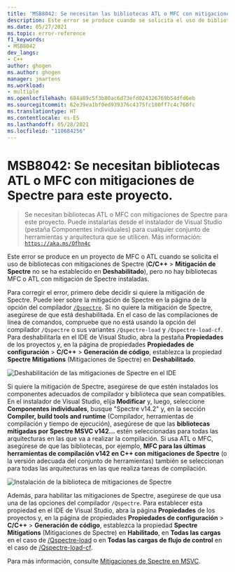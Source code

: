 ```yaml
---
title: 'MSB8042: Se necesitan las bibliotecas ATL o MFC con mitigaciones de Spectre para este proyecto'
description: Este error se produce cuando se solicita el uso de bibliotecas ATL o MFC con mitigaciones de Spectre, pero no están instaladas.
ms.date: 05/27/2021
ms.topic: error-reference
f1_keywords:
- MSB8042
dev_langs:
- C++
author: ghogen
ms.author: ghogen
manager: jmartens
ms.workload:
- multiple
ms.openlocfilehash: 684a89c5f3b80ac6d73efd024326769b54dfd6eb
ms.sourcegitcommit: 62e39ea1bf0ed939376c4375fc180ff7c4c760fc
ms.translationtype: HT
ms.contentlocale: es-ES
ms.lasthandoff: 05/28/2021
ms.locfileid: "110684256"
---
```

# <a name="msb8042-atl-or-mfc-libraries-with-spectre-mitigations-are-required-for-this-project"></a>MSB8042: Se necesitan bibliotecas ATL o MFC con mitigaciones de Spectre para este proyecto.

> Se necesitan bibliotecas ATL o MFC con mitigaciones de Spectre para este proyecto. Puede instalarlas desde el instalador de Visual Studio (pestaña Componentes individuales) para cualquier conjunto de herramientas y arquitectura que se utilicen. Más información: [`https://aka.ms/Ofhn4c`](https://aka.ms/Ofhn4c)

Este error se produce en un proyecto de MFC o ATL cuando se solicita el uso de bibliotecas con mitigaciones de Spectre (**C/C++**  > **Mitigación de Spectre** no se ha establecido en **Deshabilitado**), pero no hay bibliotecas MFC o ATL con mitigación de Spectre instaladas.

Para corregir el error, primero debe decidir si quiere la mitigación de Spectre. Puede leer sobre la mitigación de Spectre en la página de la opción del compilador [`/Qspectre`](/cpp/build/reference/qspectre). Si no quiere la mitigación de Spectre, asegúrese de que está deshabilitada. En el caso de las compilaciones de línea de comandos, compruebe que no está usando la opción del compilador `/Qspectre` o sus variantes `/Qspectre-load` y `/Qspectre-load-cf`. Para deshabilitarla en el IDE de Visual Studio, abra la pestaña **Propiedades** de los proyectos y, en la página de propiedades **Propiedades de configuración** > **C/C++**  > **Generación de código**, establezca la propiedad **Spectre Mitigations** (Mitigaciones de Spectre) en **Deshabilitado**.

![Deshabilitación de las mitigaciones de Spectre en el IDE](../media/errors/spectre-disable.png)

 Si quiere la mitigación de Spectre, asegúrese de que estén instalados los componentes adecuados de compilador y biblioteca que sean compatibles. En el instalador de Visual Studio, elija **Modificar** y, luego, seleccione **Componentes individuales**, busque "Spectre v14.2" y, en la sección **Compiler, build tools and runtime** (Compilador, herramientas de compilación y tiempo de ejecución), asegúrese de que las **bibliotecas mitigadas por Spectre MSVC v142...** estén seleccionadas para todas las arquitecturas en las que va a realizar la compilación. Si usa ATL o MFC, asegúrese de que las bibliotecas, por ejemplo, **MFC para las últimas herramientas de compilación v142 en C++ con mitigaciones de Spectre** (o la versión adecuada del conjunto de herramientas) también se seleccionan para todas las arquitecturas en las que realiza tareas de compilación.

![Instalación de la biblioteca de mitigaciones de Spectre](../media/errors/spectre-install-components.png)

Además, para habilitar las mitigaciones de Spectre, asegúrese de que usa una de las opciones del compilador `/Qspectre`. Para establecer esta propiedad en el IDE de Visual Studio, abra la página **Propiedades** de los proyectos y, en la página de propiedades **Propiedades de configuración** > **C/C++**  > **Generación de código**, establezca la propiedad **Spectre Mitigations** (Mitigaciones de Spectre) en **Habilitado**, en **Todas las cargas** en el caso de [/Qspectre-load](/cpp/build/reference/qspectre-load) o en **Todas las cargas de flujo de control** en el caso de [/Qspectre-load-cf](/cpp/build/reference/qspectre-load-cf).

Para más información, consulte [Mitigaciones de Spectre en MSVC](https://devblogs.microsoft.com/cppblog/spectre-mitigations-in-msvc/).
